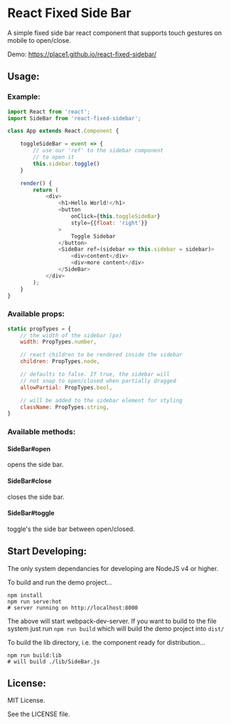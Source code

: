 # React Fixed Side Bar

A simple fixed side bar react component that supports touch gestures on mobile to open/close.

Demo: https://place1.github.io/react-fixed-sidebar/

## Usage:

### Example:

```javascript
import React from 'react';
import SideBar from 'react-fixed-sidebar';

class App extends React.Component {

	toggleSideBar = event => {
		// use our 'ref' to the sidebar component
		// to open it
		this.sidebar.toggle()
	}

	render() {
		return (
			<div>
				<h1>Hello World!</h1>
				<button
					onClick={this.toggleSideBar}
					style={{float: 'right'}}
				>
					Toggle Sidebar
				</button>
				<SideBar ref=(sidebar => this.sidebar = sidebar)>
					<div>content</div>
					<div>more content</div>
				</SideBar>
			</div>
		);
	}
}
```

### Available props:

```javascript
static propTypes = {
	// the width of the sidebar (px)
	width: PropTypes.number,

	// react children to be rendered inside the sidebar
	children: PropTypes.node,

	// defaults to false. If true, the sidebar will
	// not snap to open/closed when partially dragged
	allowPartial: PropTypes.bool,

	// will be added to the sidebar element for styling
	className: PropTypes.string,
}
```

### Available methods:

#### SideBar#open

opens the side bar.

#### SideBar#close

closes the side bar.

#### SideBar#toggle

toggle's the side bar between open/closed.


## Start Developing:

The only system dependancies for developing are NodeJS v4 or higher.

To build and run the demo project...

	npm install
	npm run serve:hot
	# server running on http://localhost:8000

The above will start webpack-dev-server. If you want to build to the file system just run `npm run build` which will build the demo project into `dist/`

To build the lib directory, i.e. the component ready for distribution...

	npm run build:lib
	# will build ./lib/SideBar.js

## License:
MIT License.

See the LICENSE file.
